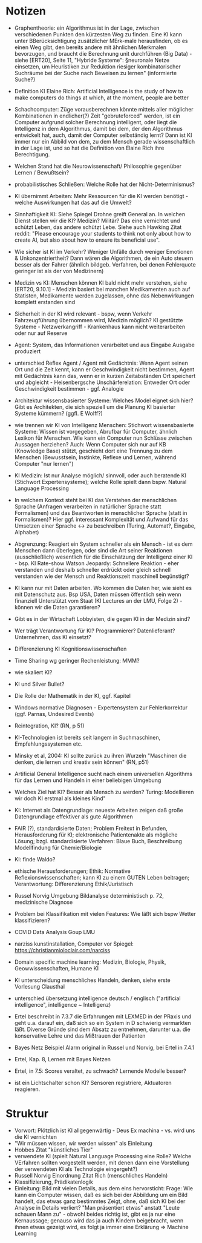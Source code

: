 # Notizen

- Graphentheorie: ein Algorithmus ist in der Lage, zwischen verschiedenen Punkten den kürzesten Weg zu finden. Eine KI kann unter BBerücksichtigung zusätzlicher MErk-male herausfinden, ob es einen Weg gibt, den bereits andere mit ähnlichen Merkmalen bevorzugen, und braucht die Berechnung unit durchführen (Big Data) - siehe [ERT20], Seite 11, "Hybride Systeme": §neuronale Netze einsetzen, um Heuristiken zur Reduktion riesiger kombinatorischer Suchräume bei der Suche nach Beweisen zu lernen" (informierte Suche?)

- Definition KI Elaine Rich: Artificial Intelligence is the study of how to make computers do things at which, at the moment, people are better

- Schachcomputer: Züge vorausberechnen könnte mittels aller möglicher Kombinationen in endlicher(?) Zeit "gebruteforced" werden, ist ein Computer aufgrund solcher Berechnung intelligent, oder liegt die Intelligenz in dem Algorithmus, damit bei dem, der den Algorithmus entwickelt hat, auch, damit der Computer selbständig lernt? Dann ist KI immer nur ein Abbild von dem, zu dem Mensch gerade wissenschaftlich in der Lage ist, und so hat die Definition von Elaine Rich ihre Berechtigung.

- Welchen Stand hat die Neurowissenschaft/ Philosophie gegenüber Lernen / Bewußtsein?

- probabilistisches Schließen: Welche Rolle hat der Nicht-Determinismus?

- KI übernimmt Arbeiten: Mehr Ressourcen für die KI werden benötigt - welche Auswirkungen hat das auf die Umwelt?

- Sinnhaftigkeit KI: Siehe Spiegel Drohne greift General an. In welchen Dienst stellen wir die KI? Medizin? Militär? Das eine vernichtet und schützt Leben, das andere schützt Lebe. Siehe auch Hawking Zitat reddit: "Please encourage your students to think not only about how to create AI, but also about how to ensure its beneficial use".

- Wie sicher ist KI im Verkehr? Weniger Unfälle durch weniger Emotionen & Unkonzentriertheit? Dann wären die Algorithmen, de ein Auto steuern besser als der Fahrer (ähnlich bildgeb. Verfahren, bei denen Fehlerquote geringer ist als der von Medizinern)

- Medizin vs KI: Menschen können KI bald nicht mehr verstehen, siehe [ERT20, 9.10.1] - Medizin basiert bei manchen Medikamenten auch auf Statisten, Medikamente werden zugelassen, ohne das Nebenwirkungen komplett erstanden sind

- Sicherheit in der KI wird relevant - bspw, wenn Verkehr Fahrzeugführung übernommen wird, Medizin möglich? KI gestützte Systeme - Netzwerkangriff - Krankenhaus kann nicht weiterarbeiten oder nur auf Reserve

- Agent: System, das Informationen verarbeitet und aus Eingabe Ausgabe produziert

- unterschied Reflex Agent / Agent mit Gedächtnis: Wenn Agent seinen Ort und die Zeit kennt, kann er Geschwindigkeit nicht bestimmen, Agent mit Gedächtnis kann das, wenn er in kurzen Zeitabständen Ort speichert und abgleicht - Heisenbergsche Unschärferelation: Entweder Ort oder Geschwindigkeit bestimmen - ggf. Analogie

- Architektur wissensbasierter Systeme: Welches Model eignet sich hier? Gibt es Architekten, die sich speziell um die Planung KI basierter Systeme kümmern? (ggfl. E Wolff?)

- wie trennen wir KI von Intelligenz Menschen: Stichwort wissensbasierte Systeme: Wissen ist vorgegeben, Abrufbar für Computer, ähnlich Lexikon für Menschen. Wie kann ein Computer nun Schlüsse zwischen Aussagen herziehen? Auch: Wenn Computer sich nur auf KB (Knowledge Base) stützt, geschieht dort eine Trennung zu dem Menschen (Bewusstsein, Instinkte, Reflexe und Lernen, während Computer "nur lernen")

- KI Medizin: Ist nur Analyse möglich/ sinnvoll, oder auch beratende KI (Stichwort Expertensysteme); welche Rolle spielt dann bspw. Natural Language Processing

- In welchem Kontext steht bei KI das Verstehen der menschlichen Sprache (Anfragen verarbeiten in natürlicher Sprache statt Formalismen) und das Beantworten in menschlicher Sprache (statt in Formalismen)? Hier ggf. interessant Komplexität und Aufwand für das Umsetzen einer Sprache <-> zu beschreiben (Turing, Automat?, Eingabe, Alphabet)

- Abgrenzung: Reagiert ein System schneller als ein Mensch - ist es dem Menschen dann überlegen, oder sind die Art seiner Reaktionen (ausschließlich) wesentlich für die Einschätzung der Intelligenz einer KI - bsp. KI Rate-show Watson Jeopardy: Schnellere Reaktion - eher verstanden und deshalb schneller erdrückt oder gleich schnell verstanden wie der Mensch und Reaktionszeit maschinell begünstigt?

- KI kann nur mit Daten arbeiten. Wo kommen die Daten her, wie sieht es mit Datenschutz aus. Bsp USA, Daten müssen öffentlich sein wenn finanziell Unterstützt vom Staat (KI Lectures an der LMU, Folge 2) - können wir die Daten garantieren?

- Gibt es in der Wirtschaft Lobbyisten, die gegen KI in der Medizin sind?

- Wer trägt Verantwortung für KI? Programmierer? Datenlieferant? Unternehmen, das KI einsetzt?

- Differenzierung KI Kognitionswissenschaften

- Time Sharing wg geringer Rechenleistung: MMM?

- wie skaliert KI?

- KI und Silver Bullet?

- Die Rolle der Mathematik in der KI, ggf. Kapitel

- Windows normative Diagnosen - Expertensystem zur Fehlerkorrektur (ggf. Parnas, Undesired Events)

- Reintegration, KI? (RN, p 51)

- KI-Technologien ist bereits seit langem in Suchmaschinen, Empfehlungssystemen etc.

- Minsky et al, 2004: KI sollte zurück zu ihren Wurzeln "Maschinen die denken, die lernen und kreativ sein können" (RN, p51)

- Artificial General Intelligence sucht nach einem universellen Algorithms  für das Lernen und Handeln in einer beliebigen Umgebung

- Welches Ziel hat KI? Besser als Mensch zu werden? Turing: Modellieren wir doch KI erstmal als kleines Kind"

- KI: Internet als Datengrundlage: neueste Arbeiten zeigen daß große Datengrundlage effektiver als gute Algorithmen

- FAIR (?), standardisierte Daten; Problem Freitext in Befunden, Herausforderung für KI; elektronische Patientenakte als mögliche Lösung; bzgl. standardisierte Verfahren: Blaue Buch, Beschreibung Modellfindung für Chemie/Biologie
- KI: finde Waldo? 

- ethische Herausforderungen; Ethik: Normative Reflexionswissenschaften; kann KI zu einem GUTEN Leben beitragen; Verantwortung: Differenzierung Ethik/Juristisch

- Russel Norvig Umgebung Bildanalyse deterministisch p. 72, medizinische Diagnose

- Problem bei Klassifikation mit vielen Features: Wie läßt sich bspw Wetter klassifizieren?

- COVID Data Analysis Goup LMU

- narziss kunstinstallation, Computer vor Spiegel: https://christianmioloclair.com/narciss

- Domain specific machine learning: Medizin, Biologie, Physik, Geowwissenschaften, Humane KI

- KI unterscheidung menschliches Handeln, denken, siehe erste Vorlesung Clausthal

- unterschied übersetzung intelligence deutsch / englisch ("artificial intelligence", intelligence ~ Intelligenz)

- Ertel beschreibt in 7.3.7 die Erfahrungen mit LEXMED in der PRaxis und geht u.a. darauf ein, daß sich so ein System in D schwierig vermarkten läßt. Diverse Gründe sind dem Absatz zu entnehmen, darunter u.a. die konservative Lehre und das Mißtrauen der Patienten

- Bayes Netz Beispiel Alarm original in Russel und Norvig, bei Ertel in 7.4.1

- Ertel, Kap. 8, Lernen mit Bayes Netzen

- Ertel, in 7.5: Scores veraltet, zu schwach? Lernende Modelle besser?

- ist ein Lichtschalter schon KI? Sensoren registriere, Aktuatoren reagieren.

# Struktur
- Vorwort: Plötzlich ist KI allgegenwärtig - Deus Ex machina - vs. wird uns die KI vernichten
- "Wir müssen wissen, wir werden wissen" als Einleitung
- Hobbes Zitat "künstliches Tier"
- verwendete KI (spielt Natural Language Processing eine Rolle? Welche VErfahren sollten vorgestellt werden, mit denen dann eine Vorstellung der verwendeten KI als Technologie eingergeht?)
- Russell Norvig Einordnung Zitat Rich (menschliches Handeln)
- Klassifizierung, Prädikatenlogik
- Einleitung: Bild mit vielen Details, aus dem eins hervorsticht: Frage: Wie kann ein Computer wissen, daß es sich bei der
Abbildung um ein Bild handelt, das etwas ganz bestimmtes Zeigt, ohne, daß sich KI bei der Analyse in Details verliert? "Man präsentiert etwas" anstatt "Leute schauen Mann zu" - obwohl beides richtig ist, gibt es ja nur eine Kernaussage; genauso wird das ja auch Kindern beigebracht, wenn ihnen etwas gezeigt wird, es folgt ja immer eine Erklärung => Machine Learning
